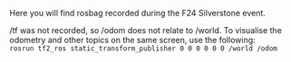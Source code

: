 Here you will find rosbag recorded during the F24 Silverstone event.

/tf was not recorded, so /odom does not relate to /world. To visualise the odometry and other topics on the same screen, use the following:\
``` rosrun tf2_ros static_transform_publisher 0 0 0 0 0 0 /world /odom ```
